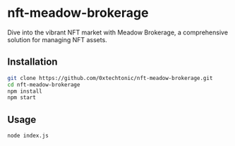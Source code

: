# nft-meadow-brokerage

Dive into the vibrant NFT market with Meadow Brokerage, a comprehensive solution for managing NFT assets.

## Installation

```bash
git clone https://github.com/0xtechtonic/nft-meadow-brokerage.git
cd nft-meadow-brokerage
npm install
npm start
```

## Usage
```bash
node index.js
```
